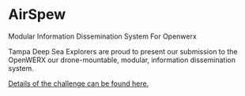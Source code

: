 # AirSpew

Modular Information Dissemination System For Openwerx 

Tampa Deep Sea Explorers are proud to present our submission to the OpenWERX our
drone-mountable, modular, information dissemination system.

[Details of the challenge can be found here.](OWX-Brief-AirSpew-3.pdf)
